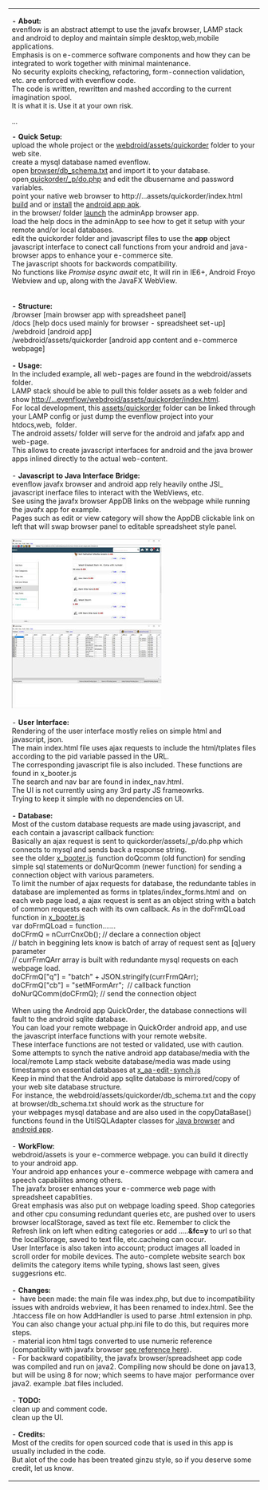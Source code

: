 <table style="margin: 0 auto; max-width: 900px" align="center">
	<tr>
		<td><p><strong>- About:</strong><br>evenflow is an abstract attempt to use the javafx 
browser, LAMP stack and android to deploy and maintain simple desktop,web,mobile applications. <br>
		Emphasis is on e-commerce software components and how they can be 
		integrated to work together with minimal maintenance.<br>
		No security exploits checking, refactoring, form-connection validation, 
		etc. are enforced with evenflow code.<br>The code 
is written, rewritten and mashed according to the current imagination spool.<br>
		It is what it is. Use it at your own risk.<br>
		</p>
		<p>...</p>
<p><strong>- Quick Setup:</strong><br>upload the whole project or the 
<a href="webdroid/assets/quickorder">webdroid/assets/quickorder</a> folder to your web 
site.<br>create a mysql database 
named evenflow.<br>open <a href="browser/db_schema.txt">browser/db_schema.txt</a> and import it to your database.<br>
open<a href="webdroid/assets/quickorder/_p/do.php"> quickorder/_p/do.php</a> and edit the dbusername and password variables.<br>
point your native web browser to http://...assets/quickorder/index.html<br>
<a href="webdroid/bin/b.bat">build</a> and or 
<a href="webdroid/bin/i.bat">install</a> the
<a href="webdroid/bin/evenflowr-debug.apk">android app apk</a>.<br>
in the browser/ folder <a href="browser/sun2Run.bat">launch</a> the adminApp browser app.<br>load the help docs in 
the adminApp to see how to get it setup with your remote and/or local databases.<br>
edit the quickorder folder and javascript files to use the <strong>app</strong> object javascript 
interface to conect call functions from your android and java-browser apps to enhance your e-commerce site.<br>
The javascript shoots for backwords compatibility.<br>No functions like <em>
Promise async await </em>etc, It will rin in IE6+, Android Froyo Webview and up, 
along with the JavaFX WebView.<br><br><br><strong>- Structure:</strong><br>/browser [main browser app with spreadsheet 
panel]<br>/docs [help docs used mainly for browser - spreadsheet set-up]<br>
/webdroid [android app]<br>/webdroid/assets/quickorder [android app content and 
e-commerce webpage]<br>
<br><strong>- Usage:</strong><br>In the included example, all web-pages are 
found in the webdroid/assets folder.<br>LAMP stack should 
be able to pull this folder assets as a web folder and show
<a href="http://...evenflow/webdroid/assets/quickorder/index.html">http://...evenflow/webdroid/assets/quickorder/index.html</a>.<br>For local 
development, this
<a href="webdroid/assets/quickorder">assets/quickorder</a> folder can be linked through your LAMP config or just dump 
the evenflow project into your htdocs,web,&nbsp; folder.<br>The android assets/ 
folder will serve for the android and jafafx app and web-page.<br>This allows to create 
javascript interfaces for android and the java brower apps inlined directly to 
the actual web-content.<br><br>- <strong>Javascript 
to Java Interface Bridge:</strong><br>
evenflow javafx browser and android app rely heavily onthe JSI_ javascript 
inerface files to interact with the WebViews, etc.<br>See using the javafx 
browser AppDB links on the webpage while running the javafx app for example.<br>
Pages such as edit or view category will show the AppDB clickable link on left 
that will swap browser panel to editable spreadsheet style panel.<br><br>
<img src="webdroid/assets/quickorder/images/img4.jpg" style="height: 168px; width: 300px"><img src="webdroid/assets/quickorder/images/img6.jpg" style="height: 168px; width: 300px"><br><br>- <strong>User Interface:</strong><br>
Rendering of the user interface mostly relies on simple html and javascript, json.<br>
The main index.html file uses ajax requests to include the html/tplates files 
according to the pid variable passed in the URL.<br>The corresponding javascript 
file is also included. These functions are found in x_booter.js<br>The search and nav bar are found in index_nav.html.<br>
The UI is not currently using any 3rd party JS frameowrks.<br>Trying to keep it 
simple with no dependencies on UI.<br><br><strong>- Database:</strong><br>Most of the custom database requests are made 
using javascript, and each contain a javascript callback function:<br>Basically 
an ajax request is sent to quickorder/assets/_p/do.php which connects to mysql 
and sends back a response string.<br>see the older 
<a href="webdroid/assets/quickorder/js/x_booter.js">x_booter,js</a>&nbsp; 
function doQcomm (old function) for sending simple sql statements or doNurQcomm 
(newer function) for sending a connection object with various parameters.<br>To 
limit the number of ajax requests for database, the redundante tables in 
database are implemented as forms in tplates/index_forms.html and&nbsp; on each 
web page load, a ajax request is sent as an object string with a batch of common 
requests each with its own callback. As in the doFrmQLoad function in 
<a href="webdroid/assets/quickorder/js/x_booter.js">x_booter,js</a><br>var doFrmQLoad = function.......<br>doCFrmQ 
= nCurrCnxOb(); // declare a connection object<br>// batch in beggining lets 
know is batch of array of request sent as [q]uery parameter<br>// currFrmQArr 
array is built with redundante mysql requests on each webpage load.<br>
doCFrmQ["q"] = "batch" + JSON.stringify(currFrmQArr);&nbsp; <br>doCFrmQ["cb"] = 
"setMFormArr";&nbsp; // callback function<br>doNurQComm(doCFrmQ); // send the 
connection object<br><br>When using the Android app QuickOrder, the database 
connections will fault to the android sqlite database.<br>You can load your 
remote webpage in QuickOrder android app, and use the javascript interface 
functions with your remote website.<br>These interface functions are not tested 
or validated, use with caution.<br>Some attempts to synch the native android app 
database/media with the local/remote Lamp stack website database/media was made 
using timestamps on essential databases at
<a href="webdroid/assets/quickorder/js/x_aa-edit-synch.js">x_aa-edit-synch.js</a><br>
Keep in mind that the Android app sqlite database is mirrored/copy of your web 
site database structure.<br>For instance, the webdroid/assets/quickorder/db_schema.txt and the 
copy at browser/db_schema.txt should work as the structure for <br>your webpages mysql 
database and are also used in the copyDataBase() functions found in the 
UtilSQLAdapter classes for
<a href="browser/njfbrowser/utils/UtilSQLAdapter.java">Java browser</a> and
<a href="webdroid/src/com/njfsoft_utils/dbutil/UtilSQLAdapter.java">android app</a>.<br>
<br>- <strong>
WorkFlow:</strong><br>webdroid/assets is your e-commerce webpage. you can build 
it directly to your android app.<br>Your android app enhances your e-commerce 
webpage with camera and speech capabilites among others.<br>The javafx broser 
enhances your e-commerce web page with spreadsheet capablities.<br>Great 
emphasis was also put on webpage loading speed. Shop categories and other cpu 
consuming redundant queries etc, are pushed over to users browser localStorage, 
saved as text file etc. Remember to click the Refresh link on left when editing 
categories or add .....<strong>&amp;fc=y</strong> to url so that the localStorage, 
saved to text file, etc.cacheing can occur.<br>User Interface is also taken into 
account; product images all loaded in scroll order for mobile devices. The 
auto-complete website search box delimits the category items while typing, shows 
last seen, gives suggesrions etc.<br><br>
<strong>- Changes:<br>-</strong>&nbsp; have been made: the main file was index.php, but due to 
incompatibility issues with androids webview, it has been renamed to index.html. 
See the .htaccess file on how AddHandler is used to parse .html extension in 
php. You can also change your actual php.ini file to do this, but requires more 
steps.<br>- material icon html tags converted to use numeric reference 
(compatibility with javafx browser
<a href="webdroid/assets/quickorder/fonts/materialicons/numerical_vhar_ref.txt">
see reference here</a>).<br>- For backward copatibility, the javafx 
browser/spreadsheet app code was compiled and run on java2. Compiling now should 
be done on java13, but will be using 8 for now; which seems to have major&nbsp; 
performance over java2. example .bat files included.<br><br>- <strong>
TODO:</strong><br>
clean up and comment code.<br>clean up the UI.<br>
<br>- <strong>
Credits:</strong><br>
Most of the credits for open sourced code that is used in this app is usually 
included in the code.<br>But alot of the code has been treated ginzu style, so if you 
deserve some credit, let us know.<br> </p>
		</td>
	</tr>
</table>
